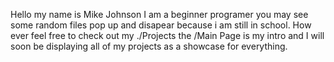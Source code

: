 Hello my name is Mike Johnson
I am a beginner programer you may see some random files pop up and disapear because i am still in school. 
How ever feel free to check out my ./Projects the /Main Page is my intro and I will soon be displaying all of my projects as a
showcase for everything.
